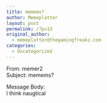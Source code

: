 ```yaml
---
title: memems?
author: Memeplatter
layout: post
permalink: /?p=13
original_author:
  - memeplatter@thegamingfreakz.com
categories:
  - Uncategorized
---
```

From: memer2  
Subject: memems?

Message Body:  
I think naugtical